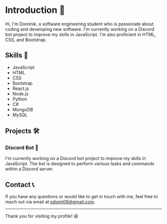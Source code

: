 # Introduction 👋

Hi, I'm Dominik, a software engineering student who is passionate about coding and developing new software. I'm currently working on a Discord bot project to improve my skills in JavaScript. I'm also proficient in HTML, CSS, and Bootstrap.

## Skills 🚀

- JavaScript
- HTML
- CSS
- Bootstrap
- React.js
- Node.js
- Python
- C#
- MongoDB
- MySQL

## Projects 🛠️

### Discord Bot 🤖

I'm currently working on a Discord bot project to improve my skills in JavaScript. The bot is designed to perform various tasks and commands within a Discord server.

## Contact 📞

If you have any questions or would like to get in touch with me, feel free to reach out via email at [pdomi06@gmail.com](mailto:pdomi06@gmail.com).

---

Thank you for visiting my profile! 😄
